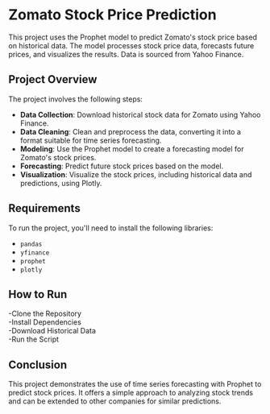 # Zomato Stock Price Prediction

This project uses the Prophet model to predict Zomato's stock price based on historical data. The model processes stock price data, forecasts future prices, and visualizes the results. Data is sourced from Yahoo Finance.

## Project Overview

The project involves the following steps:
- **Data Collection**: Download historical stock data for Zomato using Yahoo Finance.
- **Data Cleaning**: Clean and preprocess the data, converting it into a format suitable for time series forecasting.
- **Modeling**: Use the Prophet model to create a forecasting model for Zomato's stock prices.
- **Forecasting**: Predict future stock prices based on the model.
- **Visualization**: Visualize the stock prices, including historical data and predictions, using Plotly.

## Requirements

To run the project, you'll need to install the following libraries:
- `pandas`
- `yfinance`
- `prophet`
- `plotly`

## How to Run

-Clone the Repository <br>
-Install Dependencies <br>
-Download Historical Data <br>
-Run the Script <br>

## Conclusion
This project demonstrates the use of time series forecasting with Prophet to predict stock prices. It offers a simple approach to analyzing stock trends and can be extended to other companies for similar predictions.
